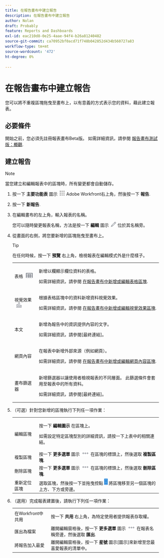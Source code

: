 ```yaml
---
title: 在報告畫布中建立報告
description: 在報告畫布中建立報告
author: Nolan
draft: Probably
feature: Reports and Dashboards
exl-id: eac210d8-0e25-4aae-94f4-b26a81240482
source-git-commit: ca70952bf0acd71f748b042852d434b560727a83
workflow-type: tm+mt
source-wordcount: '472'
ht-degree: 0%

---
```



# 在報告畫布中建立報告

您可以將不重複區塊拖曳至畫布上，以有意義的方式表示您的資料，藉此建立報表。

## 必要條件

開始之前，您必須先註冊報表畫布Beta版。 如需詳細資訊，請參閱 [報告畫布測試版：概觀](/help/quicksilver/product-announcements/betas/canvas-dashboards-beta/reporting-canvas-beta-overview.md).

## 建立報告

>[!NOTE]
>
>當您建立和編輯報表中的區塊時，所有變更都會自動儲存。

1. 按一下 **主要功能表** 圖示 ![](assets/main-menu-icon.png) Adobe Workfront右上角，然後按一下 **報告**.
1. 按一下 **新報告**.
1. 在編輯畫布的左上角，輸入報表的名稱。

   您可以隨時變更報表名稱，方法是按一下 **編輯** 圖示 ![](assets/edit-icon.png) 位於其名稱旁。

1. 從畫面的右側，將您要新增的區塊拖曳至畫布上。

   >[!TIP]
   >
   >在任何時候，按一下 **預覽** 右上角，檢視報表在編輯模式外是什麼樣子。

   <table style="table-layout:auto"> 
    <col> 
    <col> 
    <tbody> 
     <tr> 
      <td role="rowheader">表格 <img src="assets/table-icon.png"></td> 
      <td> <p>新增以欄顯示欄位資料的表格。</p> <p>如需詳細資訊，請參閱 <a href="../../../reports-and-dashboards/reporting-canvas/table-blocks/add-or-edit-report-table.md" class="MCXref xref">在報告畫布中新增或編輯表格區塊</a>.</p> </td> 
     </tr> 
     <tr> 
      <td role="rowheader">視覺效果 <img src="assets/visualization-icon.png"></td> 
      <td> <p>根據表格區塊中的資料新增資料視覺效果。</p> <p>如需詳細資訊，請參閱 <a href="../../../reports-and-dashboards/reporting-canvas/visualization-blocks/add-or-edit-report-visualization.md" class="MCXref xref">在報告畫布中新增或編輯視覺效果區塊</a>.</p> </td> 
     </tr>
      <tr data-mc-conditions="QuicksilverOrClassic.Draft mode"> 
       <td role="rowheader">本文</td> 
       <td> <p>新增為報告中的資訊提供內容的文字。</p> <p>如需詳細資訊，請參閱[最終連結]。</p> </td> 
      </tr>
     <tr data-mc-conditions=""> 
      <td role="rowheader">網頁內容</td> 
      <td> <p>在報表中新增外部來源（例如網頁）。</p> <p>如需詳細資訊，請參閱 <a href="../../../reports-and-dashboards/reporting-canvas/other-blocks/add-or-edt-web-content-block.md" class="MCXref xref">在報告畫布中新增或編輯網頁內容區塊</a>.</p> </td> 
     </tr>
      <tr data-mc-conditions="QuicksilverOrClassic.Draft mode"> 
       <td role="rowheader">畫布篩選器</td> 
       <td> <p>新增篩選器以讓使用者檢視報表的不同層面。 此篩選條件會套用至報表中的所有資料。</p> <p>如需詳細資訊，請參閱[最終連結]。</p> </td> 
      </tr>
    </tbody> 
   </table>

1. （可選）針對您新增的區塊執行下列任一項作業：

   <table style="table-layout:auto"> 
    <col> 
    <col> 
    <tbody> 
     <tr> 
      <td role="rowheader">編輯區塊</td> 
      <td> <p>按一下 <strong>編輯圖示</strong> 在區塊上。</p> <p>如需設定特定區塊型別的詳細資訊，請按一下上表中的相關連結。</p> </td> 
     </tr> 
     <tr> 
      <td role="rowheader">複製區塊</td> 
      <td>按一下 <strong>更多選單</strong> 圖示 <img src="assets/more-icon.png"> 在區塊的標頭上，然後選取 <strong>複製區塊</strong>.</td> 
     </tr> 
     <tr> 
      <td role="rowheader">刪除區塊</td> 
      <td>按一下 <strong>更多選單</strong> 圖示 <img src="assets/more-icon.png"> 在區塊的標頭上，然後選取 <strong>刪除區塊</strong>.</td> 
     </tr> 
     <tr> 
      <td role="rowheader">重新定位區塊</td> 
      <td> 選取區塊，然後按一下並拖曳控點 <img src="assets/widget-drag-icon.png" style="max-width: 16px;"> 將區塊移至另一個區塊的上方、下方或旁邊。</td> 
     </tr> 
    </tbody> 
   </table>

1. （選用）完成報表建置後，請執行下列任一項作業：

   <table style="table-layout:auto"> 
    <col> 
    <col> 
    <tbody> 
     <tr> 
      <td role="rowheader">在Workfront中共用</td> 
      <td> <p>按一下 <strong>共用</strong> 右上角，為特定使用者提供報表存取權。</p> </td> 
     </tr> 
     <tr> 
      <td role="rowheader">匯出為檔案</td> 
      <td>離開編輯窗格後，按一下 <strong>更多選單</strong> 圖示 <img src="assets/more-icon.png"> 在報表名稱旁邊，然後選取 <strong>匯出</strong>.</td> 
     </tr> 
     <tr> 
      <td role="rowheader">將報告加入最愛</td> 
      <td>離開編輯窗格後，按一下 <strong>星號</strong> 圖示[圖示]來新增至您最喜愛報表的清單中。</td> 
     </tr> 
    </tbody> 
   </table>

